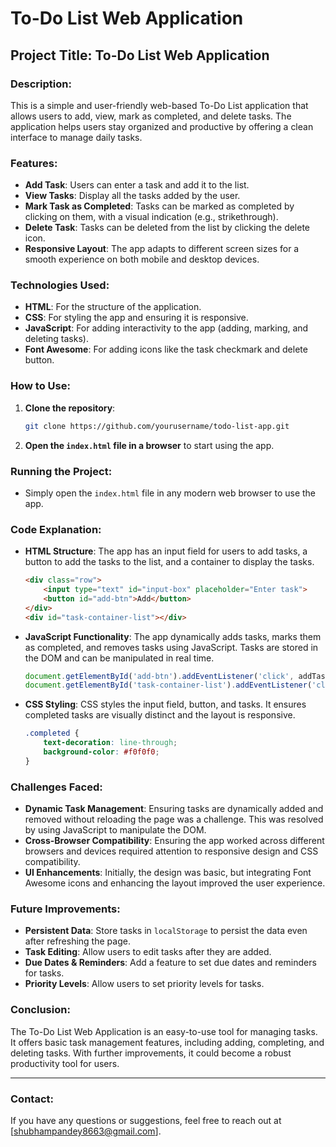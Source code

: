 
# To-Do List Web Application

## Project Title: To-Do List Web Application

### Description:
This is a simple and user-friendly web-based To-Do List application that allows users to add, view, mark as completed, and delete tasks. The application helps users stay organized and productive by offering a clean interface to manage daily tasks.

### Features:
- **Add Task**: Users can enter a task and add it to the list.
- **View Tasks**: Display all the tasks added by the user.
- **Mark Task as Completed**: Tasks can be marked as completed by clicking on them, with a visual indication (e.g., strikethrough).
- **Delete Task**: Tasks can be deleted from the list by clicking the delete icon.
- **Responsive Layout**: The app adapts to different screen sizes for a smooth experience on both mobile and desktop devices.

### Technologies Used:
- **HTML**: For the structure of the application.
- **CSS**: For styling the app and ensuring it is responsive.
- **JavaScript**: For adding interactivity to the app (adding, marking, and deleting tasks).
- **Font Awesome**: For adding icons like the task checkmark and delete button.

### How to Use:
1. **Clone the repository**:
   ```bash
   git clone https://github.com/yourusername/todo-list-app.git
   ```

2. **Open the `index.html` file in a browser** to start using the app.

### Running the Project:
- Simply open the `index.html` file in any modern web browser to use the app.

### Code Explanation:
- **HTML Structure**: The app has an input field for users to add tasks, a button to add the tasks to the list, and a container to display the tasks.
  ```html
  <div class="row">
      <input type="text" id="input-box" placeholder="Enter task">
      <button id="add-btn">Add</button>
  </div>
  <div id="task-container-list"></div>
  ```
  
- **JavaScript Functionality**: The app dynamically adds tasks, marks them as completed, and removes tasks using JavaScript. Tasks are stored in the DOM and can be manipulated in real time.
  ```javascript
  document.getElementById('add-btn').addEventListener('click', addTask);
  document.getElementById('task-container-list').addEventListener('click', deleteTask);
  ```

- **CSS Styling**: CSS styles the input field, button, and tasks. It ensures completed tasks are visually distinct and the layout is responsive.
  ```css
  .completed {
      text-decoration: line-through;
      background-color: #f0f0f0;
  }
  ```

### Challenges Faced:
- **Dynamic Task Management**: Ensuring tasks are dynamically added and removed without reloading the page was a challenge. This was resolved by using JavaScript to manipulate the DOM.
- **Cross-Browser Compatibility**: Ensuring the app worked across different browsers and devices required attention to responsive design and CSS compatibility.
- **UI Enhancements**: Initially, the design was basic, but integrating Font Awesome icons and enhancing the layout improved the user experience.

### Future Improvements:
- **Persistent Data**: Store tasks in `localStorage` to persist the data even after refreshing the page.
- **Task Editing**: Allow users to edit tasks after they are added.
- **Due Dates & Reminders**: Add a feature to set due dates and reminders for tasks.
- **Priority Levels**: Allow users to set priority levels for tasks.

### Conclusion:
The To-Do List Web Application is an easy-to-use tool for managing tasks. It offers basic task management features, including adding, completing, and deleting tasks. With further improvements, it could become a robust productivity tool for users.

---

### Contact:
If you have any questions or suggestions, feel free to reach out at [shubhampandey8663@gmail.com].


